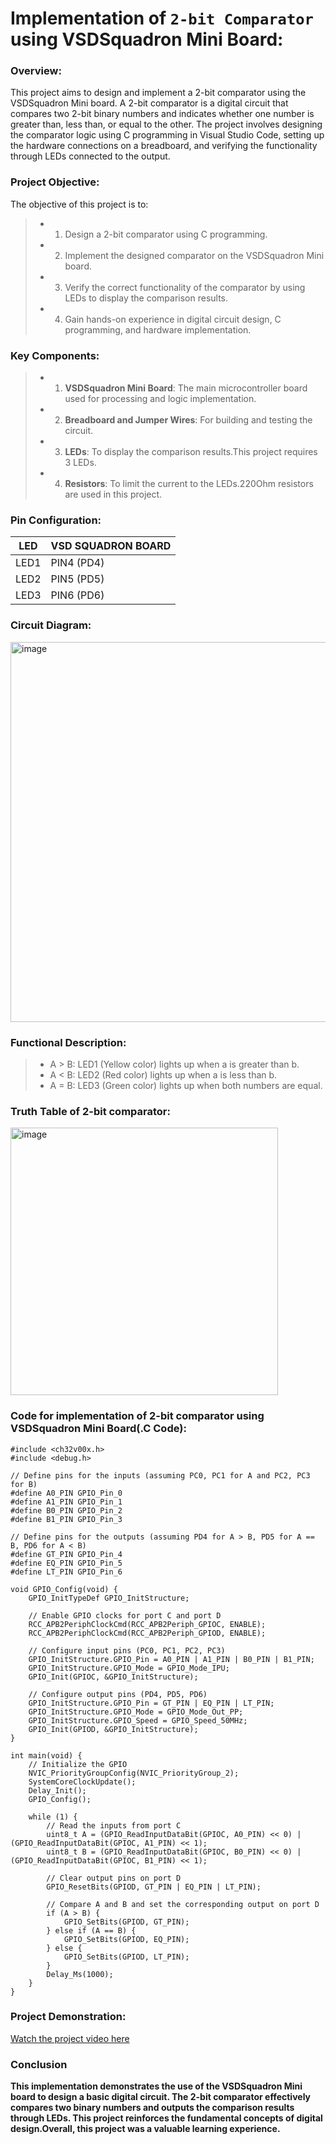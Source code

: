 # Implementation of `2-bit Comparator` using VSDSquadron Mini Board:
###  Overview:  
This project aims to design and implement a 2-bit comparator using the VSDSquadron Mini board. A 2-bit comparator is a digital circuit that compares two 2-bit binary numbers and indicates whether one number is greater than, less than, or equal to the other. The project involves designing the comparator logic using C programming in Visual Studio Code, setting up the hardware connections on a breadboard, and verifying the functionality through LEDs connected to the output.  

###  Project Objective:    
The objective of this project is to:

> * 1. Design a 2-bit comparator using C programming.
> * 2. Implement the designed comparator on the VSDSquadron Mini board.  
> * 3. Verify the correct functionality of the comparator by using LEDs to display the comparison results.  
> * 4. Gain hands-on experience in digital circuit design, C programming, and hardware implementation.  

### Key Components:
> * 1. **VSDSquadron Mini Board**: The main microcontroller board used for processing and logic implementation.
> * 2. **Breadboard and Jumper Wires**: For building and testing the circuit.
> * 3. **LEDs**: To display the comparison results.This project requires 3 LEDs.
> * 4. **Resistors**: To limit the current to the LEDs.220Ohm resistors are used in this project.


### Pin Configuration:
| LED   | VSD SQUADRON BOARD |
| --------------- | --------------- |
| LED1 | PIN4 (PD4) |
| LED2 | PIN5 (PD5) |
| LED3 | PIN6 (PD6) |

### Circuit Diagram:    
<img width="608" alt="image" src="https://github.com/KeerthiPatil/VSDSQUADRON_MINI_INTERNSHIP/assets/167600409/443f2927-aba2-464b-a592-c738de95d687">  
<br>   

### Functional Description:
> * A > B: LED1 (Yellow color) lights up when a is greater than b.
> * A < B: LED2 (Red color) lights up when a is less than b.
> * A = B: LED3 (Green color) lights up when both numbers are equal.


### Truth Table of 2-bit comparator:     
<img width="428" alt="image" src="https://github.com/KeerthiPatil/VSDSQUADRON_MINI_INTERNSHIP/assets/167600409/0ca58fae-82df-4591-af4e-ace593d8bd82">
<br>    

### Code for implementation of 2-bit comparator using VSDSquadron Mini Board(.C Code):  

```
#include <ch32v00x.h>
#include <debug.h>

// Define pins for the inputs (assuming PC0, PC1 for A and PC2, PC3 for B)
#define A0_PIN GPIO_Pin_0
#define A1_PIN GPIO_Pin_1
#define B0_PIN GPIO_Pin_2
#define B1_PIN GPIO_Pin_3

// Define pins for the outputs (assuming PD4 for A > B, PD5 for A == B, PD6 for A < B)
#define GT_PIN GPIO_Pin_4
#define EQ_PIN GPIO_Pin_5
#define LT_PIN GPIO_Pin_6

void GPIO_Config(void) {
    GPIO_InitTypeDef GPIO_InitStructure;

    // Enable GPIO clocks for port C and port D
    RCC_APB2PeriphClockCmd(RCC_APB2Periph_GPIOC, ENABLE);
    RCC_APB2PeriphClockCmd(RCC_APB2Periph_GPIOD, ENABLE);

    // Configure input pins (PC0, PC1, PC2, PC3)
    GPIO_InitStructure.GPIO_Pin = A0_PIN | A1_PIN | B0_PIN | B1_PIN;
    GPIO_InitStructure.GPIO_Mode = GPIO_Mode_IPU;
    GPIO_Init(GPIOC, &GPIO_InitStructure);

    // Configure output pins (PD4, PD5, PD6)
    GPIO_InitStructure.GPIO_Pin = GT_PIN | EQ_PIN | LT_PIN;
    GPIO_InitStructure.GPIO_Mode = GPIO_Mode_Out_PP;
    GPIO_InitStructure.GPIO_Speed = GPIO_Speed_50MHz;
    GPIO_Init(GPIOD, &GPIO_InitStructure);
}

int main(void) {
    // Initialize the GPIO
    NVIC_PriorityGroupConfig(NVIC_PriorityGroup_2);
    SystemCoreClockUpdate();
    Delay_Init();
    GPIO_Config();

    while (1) {
        // Read the inputs from port C
        uint8_t A = (GPIO_ReadInputDataBit(GPIOC, A0_PIN) << 0) | (GPIO_ReadInputDataBit(GPIOC, A1_PIN) << 1);
        uint8_t B = (GPIO_ReadInputDataBit(GPIOC, B0_PIN) << 0) | (GPIO_ReadInputDataBit(GPIOC, B1_PIN) << 1);

        // Clear output pins on port D
        GPIO_ResetBits(GPIOD, GT_PIN | EQ_PIN | LT_PIN);

        // Compare A and B and set the corresponding output on port D
        if (A > B) {
            GPIO_SetBits(GPIOD, GT_PIN);
        } else if (A == B) {
            GPIO_SetBits(GPIOD, EQ_PIN);
        } else {
            GPIO_SetBits(GPIOD, LT_PIN);
        }
        Delay_Ms(1000);
    }
}
```

### Project Demonstration:  
[Watch the project video here](https://drive.google.com/file/d/1uu4_C-AHJTMlxc4lfiAnMeSggdemhc8h/view?usp=drive_link)


### Conclusion
**This implementation demonstrates the use of the VSDSquadron Mini board to design a basic digital circuit. The 2-bit comparator effectively compares two binary numbers and outputs the comparison results through LEDs. This project reinforces the fundamental concepts of digital design.Overall, this project was a valuable learning experience.**
